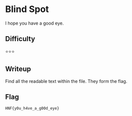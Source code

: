 # Blind Spot

I hope you have a good eye.

## Difficulty

⭐️⭐️⭐️

## Writeup

Find all the readable text within the file. They form the flag.

## Flag

`HNF{y0u_h4ve_a_g00d_eye}`
